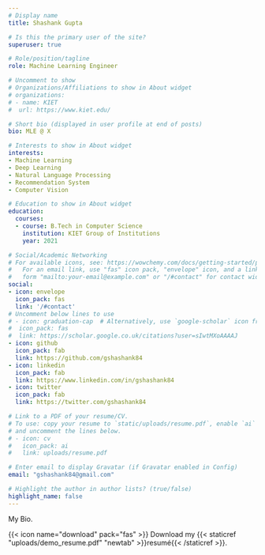 ```yaml
---
# Display name
title: Shashank Gupta

# Is this the primary user of the site?
superuser: true

# Role/position/tagline
role: Machine Learning Engineer

# Uncomment to show
# Organizations/Affiliations to show in About widget
# organizations:
# - name: KIET
#  url: https://www.kiet.edu/

# Short bio (displayed in user profile at end of posts)
bio: MLE @ X

# Interests to show in About widget
interests:
- Machine Learning
- Deep Learning
- Natural Language Processing
- Recommendation System
- Computer Vision

# Education to show in About widget
education:
  courses:
  - course: B.Tech in Computer Science
    institution: KIET Group of Institutions
    year: 2021

# Social/Academic Networking
# For available icons, see: https://wowchemy.com/docs/getting-started/page-builder/#icons
#   For an email link, use "fas" icon pack, "envelope" icon, and a link in the
#   form "mailto:your-email@example.com" or "/#contact" for contact widget.
social:
- icon: envelope
  icon_pack: fas
  link: '/#contact'
# Uncomment below lines to use
# - icon: graduation-cap  # Alternatively, use `google-scholar` icon from `ai` icon pack
#  icon_pack: fas
#  link: https://scholar.google.co.uk/citations?user=sIwtMXoAAAAJ
- icon: github
  icon_pack: fab
  link: https://github.com/gshashank84
- icon: linkedin
  icon_pack: fab
  link: https://www.linkedin.com/in/gshashank84
- icon: twitter
  icon_pack: fab
  link: https://twitter.com/gshashank84

# Link to a PDF of your resume/CV.
# To use: copy your resume to `static/uploads/resume.pdf`, enable `ai` icons in `params.toml`, 
# and uncomment the lines below.
# - icon: cv
#   icon_pack: ai
#   link: uploads/resume.pdf

# Enter email to display Gravatar (if Gravatar enabled in Config)
email: "gshashank84@gmail.com"

# Highlight the author in author lists? (true/false)
highlight_name: false
---
```


My Bio.

{{< icon name="download" pack="fas" >}} Download my {{< staticref "uploads/demo_resume.pdf" "newtab" >}}resumé{{< /staticref >}}.
